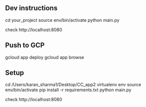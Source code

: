 ## Dev instructions
cd your_project
source env/bin/activate
python main.py

check http://localhost:8080

## Push to GCP
gcloud app deploy
gcloud app browse

## Setup
cd /Users/karan_sharma1/Desktop/CC_app2
virtualenv env
source env/bin/activate
pip install  -r requirements.txt
python main.py

check http://localhost:8080

